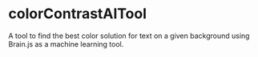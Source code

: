 # colorContrastAITool
A tool to find the best color solution for text on a given background using Brain.js as a machine learning tool.
